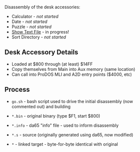 Disassembly of the desk accessories:

* Calculator - _not started_
* Date - _not started_
* Puzzle - _not started_
* [Show Text File](show_text_file.s) - in progress!
* Sort Directory - _not started_

## Desk Accessory Details

* Loaded at $800 through (at least) $14FF
* Copy themselves from Main into Aux memory (same location)
* Can call into ProDOS MLI and A2D entry points ($4000, etc)

## Process

* `go.sh` - bash script used to drive the initial disassembly
   (now commented out) and building

* `*.bin` - original binary (type $F1, start $800)
* `*.info` - da65 "info" file - used to inform disassembly
* `*.s` - source (originally generated using da65, now modified)
* `*` - linked target - byte-for-byte identical with original
